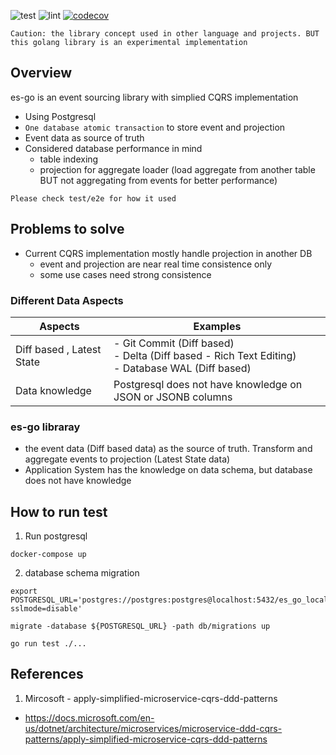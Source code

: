 ![test](https://github.com/marcusyip/es-go/actions/workflows/test.yml/badge.svg)
![lint](https://github.com/marcusyip/es-go/actions/workflows/lint.yml/badge.svg)
[![codecov](https://codecov.io/gh/marcusyip/es-go/branch/main/graph/badge.svg?token=9EP43TF3X4)](https://codecov.io/gh/marcusyip/es-go)

`Caution: the library concept used in other language and projects. BUT this golang library is an experimental implementation`

## Overview

es-go is an event sourcing library with simplied CQRS implementation
- Using Postgresql
- `One database atomic transaction` to store event and projection
- Event data as source of truth
- Considered database performance in mind
  - table indexing
  - projection for aggregate loader (load aggregate from another table BUT not aggregating from events for better performance)

`Please check test/e2e for how it used`

## Problems to solve

- Current CQRS implementation mostly handle projection in another DB
  - event and projection are near real time consistence only
  - some use cases need strong consistence

### Different Data Aspects

| Aspects | Examples | 
| ---- | -------- | 
| Diff based , Latest State | - Git Commit (Diff based)<br> - Delta (Diff based - Rich Text Editing)<br> - Database WAL (Diff based) |
| Data knowledge | Postgresql does not have knowledge on JSON or JSONB columns |

### es-go libraray
- the event data (Diff based data) as the source of truth. Transform and aggregate events to projection (Latest State data)
- Application System has the knowledge on data schema, but database does not have knowledge

## How to run test

1. Run postgresql
```
docker-compose up
```

2. database schema migration
```
export POSTGRESQL_URL='postgres://postgres:postgres@localhost:5432/es_go_local?sslmode=disable'

migrate -database ${POSTGRESQL_URL} -path db/migrations up
```

```
go run test ./...
```

## References

1. Mircosoft - apply-simplified-microservice-cqrs-ddd-patterns
  - https://docs.microsoft.com/en-us/dotnet/architecture/microservices/microservice-ddd-cqrs-patterns/apply-simplified-microservice-cqrs-ddd-patterns
